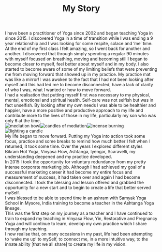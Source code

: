 ---
templateKey: my-story
title: 'My Story'
pageLink:
  link: /teachings
  label: More on teaching philosophy
quote: >-
  > “Have you been ignoring or missing out on Life’s attempts to wake you up
  to your true self?“
body: >2-
  I have been a practitioner of Yoga since 2002 and began teaching Yoga in since 2015. 

  I discovered Yoga in a time of transition while I was ending a 9 year
  relationship and I was looking for some respite, solace and ‘me’ time. 


  At the end of my first class I felt amazing, so I went back for another and
  another.  I discovered that through simply spending a regular 90 minutes
  with myself focused on breathing, moving and becoming still I began to
  become closer to myself, feel better about myself and in my body. I also
  started to become aware of some of my limiting beliefs that were preventing
  me from moving forward that showed up in my practice. My practice mat was
  like a mirror! I was awoken to the fact that I had not been looking after
  myself and this had led me to become disconnected, have a lack of clarity of
  who I was, what I wanted or how to move forward.


  I had a realisation that putting myself first was necessary to my physical,
  mental, emotional and spiritual health. Self-care was not selfish but was in
  fact unselfish. By looking after my own needs I was able to be healthier and
  happier, have a more positive and productive approach to my life and
  contribute more to the lives of those in my life, particularly my son who
  was only 6 at the time.


  * ![mediation bowl](/img/candle_light_02.jpg)

  * ![candles of mediation](/img/candle_light.jpg)

  * ![incense burning](/img/incense_burning.jpg)

  * ![lighting a candle](/img/lighting_candle.jpg)


  My life began to move forward. Putting my Yoga into action took some focus,
  practice and some breaks to remind how much better I felt when I returned,
  it took some time. Over the years I explored different styles Bikram Hot
  Yoga, Vinyasa Flow, Ashtanga, Iyengar, Scaravelli, my understanding deepened
  and my practice developed. 


  In 2015 I took the opportunity for voluntary redundancy from my pretty
  intense corporate marketing job. Although I had achieved my goal of a
  successful marketing career it had become my entire focus and measurement of
  success, it had taken over and again I had become disconnected. I took the
  blessing and lesson offered and grabbed the opportunity for a new start and
  to begin to create a life that better served mySelf. 


  I was blessed to be able to spend time in an ashram with Samyak Yoga School
  in Mysore, India training to become a teacher in the Ashtanga Yoga lineage. 


  This was the first step on my journey as a teacher and I have continued to
  train to expand my teaching in Vinyasa Flow, Yin, Restorative and Pregnancy
  Yoga and will continue to learn, develop my own practice which I share
  through my teaching.


  I now realise that, on many occasions in my past, life had been attempting
  to ‘wake me up’ to mySelf, to connect me, in a more intuitive way, to the
  innate ability \[that we all share] to create my life in my vision.
---